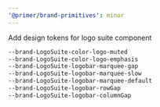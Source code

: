 ```yaml
---
'@primer/brand-primitives': minor
---
```


Add design tokens for logo suite component

```css
--brand-LogoSuite-color-logo-muted
--brand-LogoSuite-color-logo-emphasis
--brand-LogoSuite-logobar-marquee-gap
--brand-LogoSuite-logobar-marquee-slow
--brand-LogoSuite-logobar-marquee-default
--brand-LogoSuite-logobar-rowGap
--brand-LogoSuite-logobar-columnGap
```
